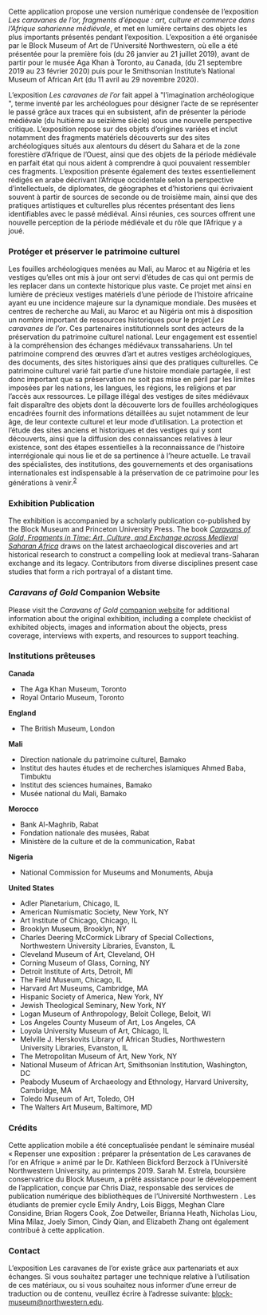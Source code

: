 Cette application propose une version numérique condensée de l’exposition _Les caravanes de l’or, fragments d’époque : art, culture et commerce dans l’Afrique saharienne médiévale_, et met en lumière certains des objets les plus importants présentés pendant l’exposition. L’exposition a été organisée par le Block Museum of Art de l’Université Northwestern, où elle a été présentée pour la première fois (du 26 janvier au 21 juillet 2019), avant de partir pour le musée Aga Khan à Toronto, au Canada, (du 21 septembre 2019 au 23 février 2020) puis pour le Smithsonian Institute’s National Museum of African Art (du 11 avril au 29 novembre 2020).

L’exposition _Les caravanes de l’or_ fait appel à "l’imagination archéologique ", terme inventé par les archéologues pour désigner l’acte de se représenter le passé grâce aux traces qui en subsistent, afin de présenter la période médiévale (du huitième au seizième siècle) sous une nouvelle perspective critique.  L’exposition repose sur des objets d’origines variées et inclut notamment des fragments matériels découverts sur des sites archéologiques situés aux alentours du désert du Sahara et de la zone forestière d’Afrique de l’Ouest, ainsi que des objets de la période médiévale en parfait état qui nous aident à comprendre à quoi pouvaient ressembler ces fragments. L’exposition présente également des textes essentiellement rédigés en arabe décrivant l’Afrique occidentale selon la perspective d’intellectuels, de diplomates, de géographes et d’historiens qui écrivaient souvent à partir de sources de seconde ou de troisième main, ainsi que des pratiques artistiques et culturelles plus récentes présentant des liens identifiables avec le passé médiéval. Ainsi réunies, ces sources offrent une nouvelle perception de la période médiévale et du rôle que l’Afrique y a joué.

### Protéger et préserver le patrimoine culturel

Les fouilles archéologiques menées au Mali, au Maroc et au Nigéria et les vestiges qu’elles ont mis à jour ont servi d’études de cas qui ont permis de les replacer dans un contexte historique plus vaste. Ce projet met ainsi en lumière de précieux vestiges matériels d’une période de l’histoire africaine ayant eu une incidence majeure sur la dynamique mondiale. Des musées et centres de recherche au Mali, au Maroc et au Nigéria ont mis à disposition un nombre important de ressources historiques pour le projet _Les caravanes de l’or_. Ces partenaires institutionnels sont des acteurs de la préservation du patrimoine culturel national. Leur engagement est essentiel à la compréhension des échanges médiévaux transsahariens. Un tel patrimoine comprend des œuvres d’art et autres vestiges archéologiques, des documents, des sites historiques ainsi que des pratiques culturelles. Ce patrimoine culturel varié fait partie d’une histoire mondiale partagée, il est donc important que sa préservation ne soit pas mise en péril par les limites imposées par les nations, les langues, les régions, les religions et par l’accès aux ressources. Le pillage illégal des vestiges de sites médiévaux fait disparaître des objets dont la découverte lors de fouilles archéologiques encadrées fournit des informations détaillées au sujet notamment de leur âge, de leur contexte culturel et leur mode d’utilisation. La protection et l’étude des sites anciens et historiques et des vestiges qui y sont découverts, ainsi que la diffusion des connaissances relatives à leur existence, sont des étapes essentielles à la reconnaissance de l’histoire interrégionale qui nous lie et de sa pertinence à l’heure actuelle. Le travail des spécialistes, des institutions, des gouvernements et des organisations internationales est indispensable à la préservation de ce patrimoine pour les générations à venir.<sup><a href="/references/">2</a></sup>

### Exhibition Publication

The exhibition is accompanied by a scholarly publication co-published by the Block Museum and Princeton University Press. The book _[Caravans of Gold, Fragments in Time: Art, Culture, and Exchange across Medieval Saharan Africa](https://www.blockmuseum.northwestern.edu/publications/caravans-of-gold,-fragments-in-time.html)_ draws on the latest archaeological discoveries and art historical research to construct a compelling look at medieval trans-Saharan exchange and its legacy. Contributors from diverse disciplines present case studies that form a rich portrayal of a distant time.

### _Caravans of Gold_ Companion Website

Please visit the _Caravans of Gold_ [companion website](https://caravansofgold.org/) for additional information about the original exhibition, including a complete checklist of exhibited objects, images and information about the objects, press coverage, interviews with experts, and resources to support teaching.


### Institutions prêteuses

__Canada__
- The Aga Khan Museum, Toronto
- Royal Ontario Museum, Toronto

__England__
- The British Museum, London

__Mali__
- Direction nationale du patrimoine culturel, Bamako
- Institut des hautes études et de recherches islamiques Ahmed Baba, Timbuktu
- Institut des sciences humaines, Bamako
- Musée national du Mali, Bamako

__Morocco__
- Bank Al-Maghrib, Rabat
- Fondation nationale des musées, Rabat
- Ministère de la culture et de la communication, Rabat

__Nigeria__
- National Commission for Museums and Monuments, Abuja

__United States__
- Adler Planetarium, Chicago, IL
- American Numismatic Society, New York, NY
- Art Institute of Chicago, Chicago, IL
- Brooklyn Museum, Brooklyn, NY
- Charles Deering McCormick Library of Special Collections, Northwestern University Libraries, Evanston, IL
- Cleveland Museum of Art, Cleveland, OH
- Corning Museum of Glass, Corning, NY
- Detroit Institute of Arts, Detroit, MI
- The Field Museum, Chicago, IL
- Harvard Art Museums, Cambridge, MA
- Hispanic Society of America, New York, NY
- Jewish Theological Seminary, New York, NY
- Logan Museum of Anthropology, Beloit College, Beloit, WI
- Los Angeles County Museum of Art, Los Angeles, CA
- Loyola University Museum of Art, Chicago, IL
- Melville J. Herskovits Library of African Studies, Northwestern University Libraries, Evanston, IL
- The Metropolitan Museum of Art, New York, NY
- National Museum of African Art, Smithsonian Institution, Washington, DC
- Peabody Museum of Archaeology and Ethnology, Harvard University, Cambridge, MA
- Toledo Museum of Art, Toledo, OH
- The Walters Art Museum, Baltimore, MD

### Crédits

Cette application mobile a été conceptualisée pendant le séminaire muséal « Repenser une exposition : préparer la présentation de Les caravanes de l’or en Afrique » animé par le Dr.  Kathleen Bickford Berzock à l’Université Northwestern University, au printemps 2019. Sarah M. Estrela, boursière conservatrice du Block Museum, a prêté assistance pour le développement de l’application, conçue par Chris Diaz, responsable des services de publication numérique des bibliothèques de l’Université Northwestern . Les étudiants de premier cycle Emily Andry, Lois Biggs, Meghan Clare Considine, Brian Rogers Cook, Zoe Detweiler, Brianna Heath, Nicholas Liou, Mina Milaz, Joely Simon, Cindy Qian, and Elizabeth Zhang ont également contribué à cette application.

### Contact

L’exposition Les caravanes de l’or existe grâce aux partenariats et aux échanges. Si vous souhaitez partager une technique relative à l’utilisation de ces matériaux, ou si vous souhaitez nous informer d’une erreur de traduction ou de contenu, veuillez écrire à l’adresse suivante: [block-museum@northwestern.edu](mailto:block-museum@northwestern.edu).

[^1]: Jennifer Wallace, _Digging the Dirt: The Archaeological Imagination_ (London: Duckworth and Co., 2004); Michael Shanks, _The Archaeological Imagination_ (Walnut Creek, CA: Left Coast Press, 2012).

[^2]: For more on cultural heritage preservation and protection efforts in Mali, Morocco, and Nigeria, see Mamadi Dembélé, Ahmed Ettahiri, Youssef Khiara, and Yousuf Abdallah Usman, “Fragments at Risk: The Protection of Cultural Heritage in Mali, Morocco, and Nigeria,” in _Caravans of Gold, Fragments in Time: Art, Culture, and Exchange Across Medieval Saharan Africa_, ed. Kathleen Bickford Berzock (Princeton: Princeton University Press, 2019), 75–87.
